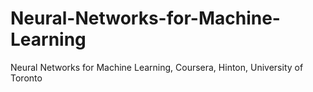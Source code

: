 # Neural-Networks-for-Machine-Learning
Neural Networks for Machine Learning, Coursera, Hinton, University of Toronto 
